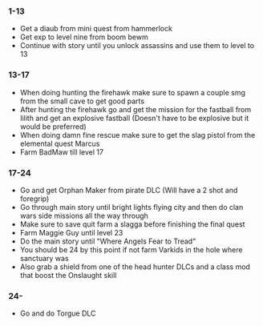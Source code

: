 ### 1-13
- Get a diaub from mini quest from hammerlock
- Get exp to level nine from boom bewm
- Continue with story until you unlock assassins and use them to level to 13
### 13-17
- When doing hunting the firehawk make sure to spawn a couple smg from the small cave to get good parts
- After hunting the firehawk go and get the mission for the fastball from lilith and get an explosive fastball (Doesn't have to be explosive but it would be preferred)
- When doing damn fine rescue make sure to get the slag pistol from the elemental quest Marcus
- Farm BadMaw till level 17

### 17-24 
- Go and get Orphan Maker from pirate DLC (Will have a 2 shot and foregrip)
- Go through main story until bright lights flying city and then do clan wars side missions all the way through
- Make sure to save quit farm a slagga before finishing the final quest
- Farm Maggie Guy until level 23
- Do the main story until "Where Angels Fear to Tread"
- You should be 24 by this point if not farm Varkids in the hole where sanctuary was
- Also grab a shield from one of the head hunter DLCs and a class mod that boost the Onslaught skill 

### 24-
- Go and do Torgue DLC 